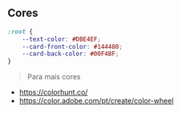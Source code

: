 ## Cores

```css
:root {
    --text-color: #DBE4EF;
    --card-front-color: #144480;
    --card-back-color: #00F4BF;
}
```
> Para mais cores

- https://colorhunt.co/
- https://color.adobe.com/pt/create/color-wheel
